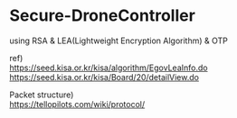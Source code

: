 # Secure-DroneController
using RSA &amp; LEA(Lightweight Encryption Algorithm) &amp; OTP


ref)  
https://seed.kisa.or.kr/kisa/algorithm/EgovLeaInfo.do  
https://seed.kisa.or.kr/kisa/Board/20/detailView.do  

Packet structure)  
https://tellopilots.com/wiki/protocol/  
